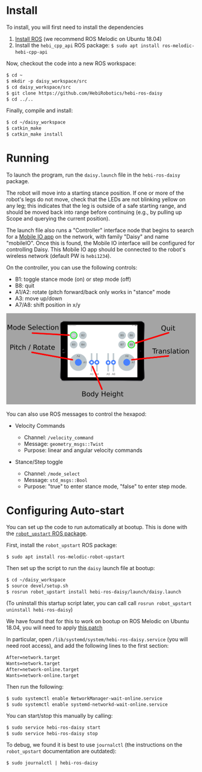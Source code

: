 # Install

To install, you will first need to install the dependencies

1. [Install ROS](http://wiki.ros.org/melodic/Installation/Ubuntu) (we recommend ROS Melodic on Ubuntu 18.04)
1. Install the `hebi_cpp_api` ROS package:
`$ sudo apt install ros-melodic-hebi-cpp-api`

Now, checkout the code into a new ROS workspace:

```
$ cd ~
$ mkdir -p daisy_workspace/src
$ cd daisy_workspace/src
$ git clone https://github.com/HebiRobotics/hebi-ros-daisy
$ cd ../..
```

Finally, compile and install:

```
$ cd ~/daisy_workspace
$ catkin_make
$ catkin_make install
```

# Running

To launch the program, run the `daisy.launch` file in the `hebi-ros-daisy` package.

The robot will move into a starting stance position.  If one or more of the robot's legs do not move, check that the LEDs are not blinking yellow on any leg; this indicates that the leg is outside of a safe starting range, and should be moved back into range before continuing (e.g., by pulling up Scope and querying the current position).

The launch file also runs a "Controller" interface node that begins to search for a [Mobile IO app](http://docs.hebi.us/tools.html#mobile-io) on the network, with family "Daisy" and name "mobileIO".  Once this is found, the Mobile IO interface will be configured for controlling Daisy.  This Mobile IO app should be connected to the robot's wireless network (default PW is `hebi1234`).

On the controller, you can use the following controls:

* B1: toggle stance mode (on) or step mode (off)
* B8: quit
* A1/A2: rotate (pitch forward/back only works in "stance" mode
* A3: move up/down
* A7/A8: shift position in x/y

![Controller Image](controller.png)

You can also use ROS messages to control the hexapod:

* Velocity Commands
  * Channel: `/velocity_command`
  * Message: `geometry_msgs::Twist`
  * Purpose: linear and angular velocity commands

* Stance/Step toggle
  * Channel: `/mode_select`
  * Message: `std_msgs::Bool`
  * Purpose: "true" to enter stance mode, "false" to enter step mode.

# Configuring Auto-start

You can set up the code to run automatically at bootup.  This is done with the [`robot_upstart` ROS package](http://docs.ros.org/melodic/api/robot_upstart/html).

First, install the `robot_upstart` ROS package:

```
$ sudo apt install ros-melodic-robot-upstart
```

Then set up the script to run the `daisy` launch file at bootup:

```
$ cd ~/daisy_workspace
$ source devel/setup.sh
$ rosrun robot_upstart install hebi-ros-daisy/launch/daisy.launch
```

(To uninstall this startup script later, you can call call `rosrun robot_upstart uninstall hebi-ros-daisy`)

We have found that for this to work on bootup on ROS Melodic on Ubuntu 18.04, you will need to apply [this patch](
https://github.com/clearpathrobotics/robot_upstart/issues/71 )

In particular, open `/lib/systemd/system/hebi-ros-daisy.service` (you will need root access), and add the following lines to the first section:
```
After=network.target
Wants=network.target
After=network-online.target
Wants=network-online.target
```

Then run the following:
```
$ sudo systemctl enable NetworkManager-wait-online.service
$ sudo systemctl enable systemd-networkd-wait-online.service
```

You can start/stop this manually by calling:
```
$ sudo service hebi-ros-daisy start
$ sudo service hebi-ros-daisy stop
```

To debug, we found it is best to use `journalctl` (the instructions on the `robot_upstart` documentation are outdated):

```
$ sudo journalctl | hebi-ros-daisy
```

